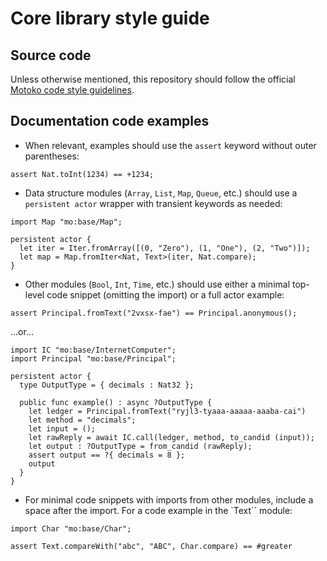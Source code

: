 # Core library style guide

## Source code

Unless otherwise mentioned, this repository should follow the official [Motoko code style guidelines](https://internetcomputer.org/docs/motoko/main/reference/style).

## Documentation code examples

* When relevant, examples should use the `assert` keyword without outer parentheses:

```motoko
assert Nat.toInt(1234) == +1234;
```

* Data structure modules (`Array`, `List`, `Map`, `Queue`, etc.) should use a `persistent actor` wrapper with transient keywords as needed:

```motoko
import Map "mo:base/Map";

persistent actor {
  let iter = Iter.fromArray([(0, "Zero"), (1, "One"), (2, "Two")]);
  let map = Map.fromIter<Nat, Text>(iter, Nat.compare);
}
```

* Other modules (`Bool`, `Int`, `Time`, etc.) should use either a minimal top-level code snippet (omitting the import) or a full actor example:

```motoko
assert Principal.fromText("2vxsx-fae") == Principal.anonymous();
```

...or...

```motoko
import IC "mo:base/InternetComputer";
import Principal "mo:base/Principal";

persistent actor {
  type OutputType = { decimals : Nat32 };

  public func example() : async ?OutputType {
    let ledger = Principal.fromText("ryjl3-tyaaa-aaaaa-aaaba-cai")
    let method = "decimals";
    let input = ();
    let rawReply = await IC.call(ledger, method, to_candid (input));
    let output : ?OutputType = from_candid (rawReply);
    assert output == ?{ decimals = 8 };
    output
  }
}
```

* For minimal code snippets with imports from other modules, include a space after the import. For a code example in the `Text`` module:

```motoko
import Char "mo:base/Char";

assert Text.compareWith("abc", "ABC", Char.compare) == #greater
```
